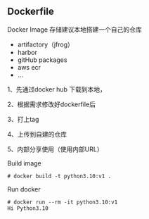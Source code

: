 ## Dockerfile

Docker Image 存储建议本地搭建一个自己的仓库

* artifactory（jfrog）
* harbor
* gitHub packages
* aws ecr
* ...


1、先通过docker hub 下载到本地，

2、根据需求修改好dockerfile后 

3、打上tag 

4、上传到自建的仓库

5、内部分享使用（使用内部URL）




Build image 

```
# docker build -t python3.10:v1 . 
```

Run docker 

```
# docker run --rm -it python3.10:v1
Hi Python3.10
```
